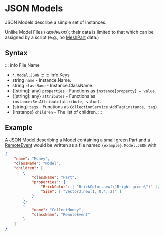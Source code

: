# JSON Models
JSON Models describe a simple set of Instances.

Unlike Model Files (`RBXM`/`RBXMX`); their data is limited to that which can be assigned by a script (e.g., no [MeshPart](https://create.roblox.com/docs/reference/engine/classes/MeshPart) data.)

## Syntax
::: info File Name
- `*.Model.JSON`
:::
::: info Keys
- string `name` - Instance.Name.
- string `className` - Instance.ClassName.
- {[string]: any} `properties` - Functions as `instance[property] = value`.
- {[string]: any} `attributes` - Functions as `instance:SetAttribute(attribute, value)`.
- {string} `tags` - Functions as `CollectionService:AddTag(instance, tag)`
- {Instance} `children` - The list of children.
:::

## Example
A JSON Model describing a [Model](https://create.roblox.com/docs/reference/engine/classes/Model) containing a small green [Part](https://create.roblox.com/docs/reference/engine/classes/Part) and a [RemoteEvent](https://create.roblox.com/docs/reference/engine/classes/RemoteEvent) would be written as a file named `{example}.Model.JSON` with:
```json
{
    "name": "Money",
	"className": "Model",
	"children": [
		{
			"className": "Part",
			"properties": {
				"BrickColor": [ "BrickColor.new(\"Bright green\")" ],
				"Size": [ "Vector3.new(1, 0.4, 2)" ]
			}
		},
		{
			"name": "CollectMoney",
			"className": "RemoteEvent"
		}
	]
}
```
